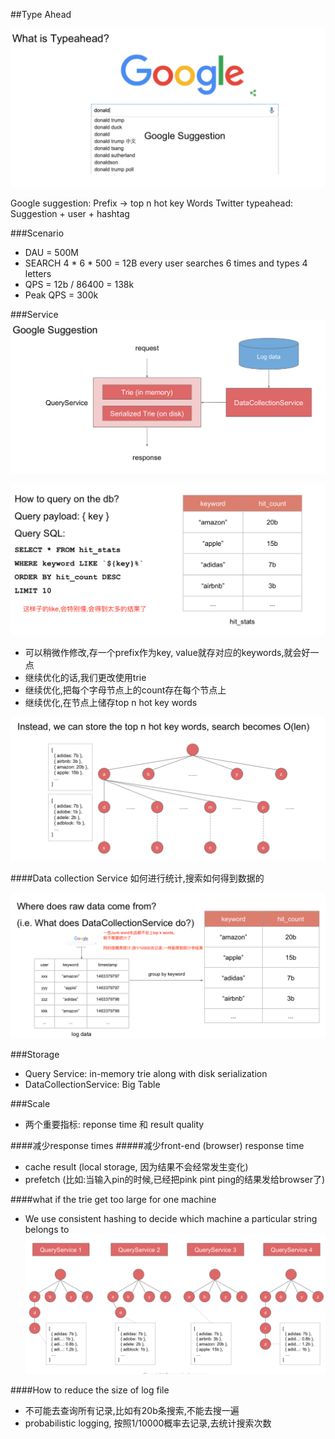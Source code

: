 ##Type Ahead

![TypeAhead](../image/TypeAhead.png)

Google suggestion:
Prefix -> top n hot key Words
Twitter typeahead:
Suggestion + user + hashtag

###Scenario
- DAU = 500M
- SEARCH 4 * 6 * 500 = 12B every user searches 6 times and types 4 letters
- QPS = 12b / 86400 = 138k
- Peak QPS = 300k

###Service
![typeaheadService](../image/typeaheadService.png)

![typeAheadQuery](../image/typeAheadQuery.png)
- 可以稍微作修改,存一个prefix作为key, value就存对应的keywords,就会好一点
- 继续优化的话,我们更改使用trie
- 继续优化,把每个字母节点上的count存在每个节点上
- 继续优化,在节点上储存top n hot key words

![typeAheadTrie](../image/typeAheadTrie.png)


####Data collection Service 如何进行统计,搜索如何得到数据的

![typeAheadDataCollectionService](../image/typeAheadDataCollectionService.png)

###Storage
- Query Service: in-memory trie along with disk serialization
- DataCollectionService: Big Table

###Scale
- 两个重要指标: reponse time 和 result quality

####减少response times
#####减少front-end (browser) response time
- cache result (local storage, 因为结果不会经常发生变化)
- prefetch (比如:当输入pin的时候,已经把pink pint ping的结果发给browser了 )

####what if the trie get too large for one machine
- We use consistent hashing to decide which machine a particular string belongs to
![consistentHashingTrie](../image/consistentHashingTrie.png)

####How to reduce the size of log file
- 不可能去查询所有记录,比如有20b条搜索,不能去搜一遍
- probabilistic logging, 按照1/10000概率去记录,去统计搜索次数
